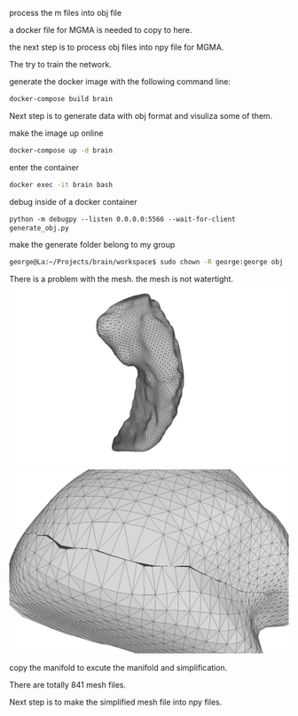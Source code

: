 process the m files into obj file 

a docker file for MGMA is needed to copy to here.

the next step is to process obj files into npy file for MGMA.

The try to train the network. 

generate the docker image with the following command line:
```bash
docker-compose build brain
```

Next step is to generate data with obj format and visuliza some of them.

make the image up online
```bash
docker-compose up -d brain
```
enter the container
```bash
docker exec -it brain bash
```

debug inside of a docker container
```
python -m debugpy --listen 0.0.0.0:5566 --wait-for-client generate_obj.py
```

make the generate folder belong to my group
```bash
george@La:~/Projects/brain/workspace$ sudo chown -R george:george obj
```

There is a problem with the mesh. the mesh is not watertight.
![over all figure](fig/whole.png)
![detail figure](fig/crack.png)


copy the manifold to excute the manifold and simplification.

There are totally 841 mesh files.

Next step is to make the simplified mesh file into npy files.